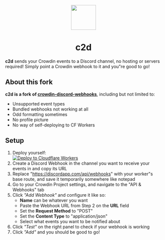 <p align="center">
  <img src="https://svgshare.com/i/Nb1.svg" height="80"/>
  <h1 align="center">c2d</h1>
</p>

**c2d** sends your Crowdin events to a Discord channel, no hosting or servers required! Simply point a Crowdin webhook to it and you"re good to go!

## About this fork
**c2d is a fork of [crowdin-discord-webhooks](https://github.com/SwitchbladeBot/crowdin-discord-webhooks)**, including but not limited to:
- Unsupported event types
- Bundled webhooks not working at all
- Odd formatting sometimes
- No profile picture
- No way of self-deploying to CF Workers

## Setup
1. Deploy yourself: <br>
[![Deploy to Cloudflare Workers](https://deploy.workers.cloudflare.com/button)](https://deploy.workers.cloudflare.com/?url=https://github.com/GNosii/c2d)<br>
2. Create a Discord Webhook in the channel you want to receive your events in and copy its URL
3. Replace "https://discordapp.com/api/webhooks" with your worker"s base route, and save it temporarily somewhere like notepad
4. Go to your Crowdin Project settings, and navigate to the "API & Webhooks" tab
5. Click _"Add Webhook"_  and configure it like so:
    - **Name** can be whatever you want
    - Paste the Webhook URL from Step 2 on the **URL** field
    - Set the **Request Method** to "POST"
    - Set the **Content Type** to "application/json"
    - Select what events you want to be notified about
6. Click _"Test"_ on the right panel to check if your webhook is working
7. Click _"Add"_ and you should be good to go!

